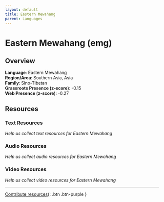 ```yaml
---
layout: default
title: Eastern Mewahang
parent: Languages
---
```


# Eastern Mewahang (emg)

## Overview

**Language**: Eastern Mewahang  
**Region/Area**: Southern Asia, Asia  
**Family**: Sino-Tibetan  
**Grassroots Presence (z-score)**: -0.15  
**Web Presence (z-score)**: -0.27  

## Resources

### Text Resources
*Help us collect text resources for Eastern Mewahang*

### Audio Resources
*Help us collect audio resources for Eastern Mewahang*

### Video Resources
*Help us collect video resources for Eastern Mewahang*

---

[Contribute resources](https://forms.office.com/e/1SfLJx3u1r){: .btn .btn-purple }
